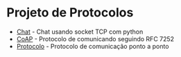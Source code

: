 # Projeto de Protocolos

+ [Chat](Chat) - Chat usando socket TCP com python
+ [CoAP](Coap_Protocol) - Protocolo de comunicando seguindo RFC 7252
+ [Protocolo](Protocolo_De_Comunicao) - Protocolo de comunicação ponto a ponto


